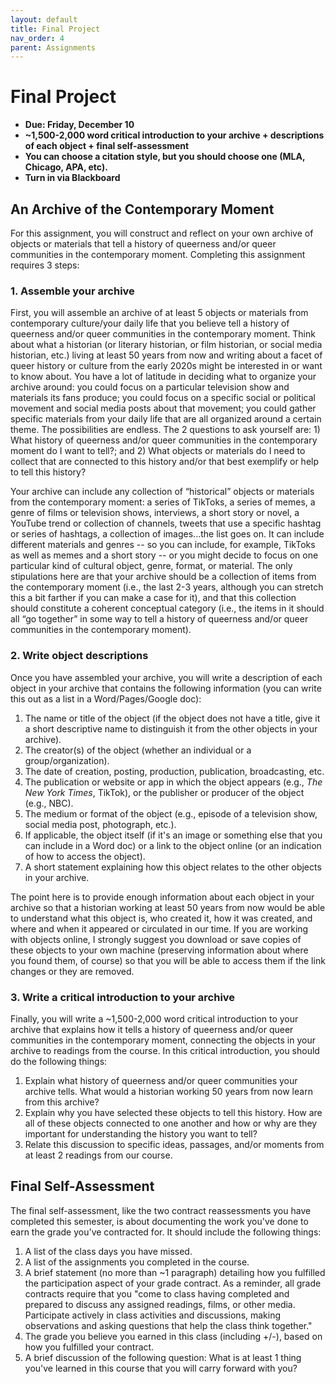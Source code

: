 ```yaml
---
layout: default
title: Final Project
nav_order: 4
parent: Assignments
---
```

# Final Project
* **Due: Friday, December 10**
* **~1,500-2,000 word critical introduction to your archive + descriptions of each object + final self-assessment**
* **You can choose a citation style, but you should choose one (MLA, Chicago, APA, etc).**
* **Turn in via Blackboard**

## An Archive of the Contemporary Moment
For this assignment, you will construct and reflect on your own archive of objects or materials that tell a history of queerness and/or queer communities in the contemporary moment. Completing this assignment requires 3 steps:

### 1. Assemble your archive
First, you will assemble an archive of at least 5 objects or materials from contemporary culture/your daily life that you believe tell a history of queerness and/or queer communities in the contemporary moment. Think about what a historian (or literary historian, or film historian, or social media historian, etc.) living at least 50 years from now and writing about a facet of queer history or culture from the early 2020s might be interested in or want to know about. You have a lot of latitude in deciding what to organize your archive around: you could focus on a particular television show and materials its fans produce; you could focus on a specific social or political movement and social media posts about that movement; you could gather specific materials from your daily life that are all organized around a certain theme. The possibilities are endless. The 2 questions to ask yourself are: 1) What history of queerness and/or queer communities in the contemporary moment do I want to tell?; and 2) What objects or materials do I need to collect that are connected to this history and/or that best exemplify or help to tell this history?

Your archive can include any collection of “historical” objects or materials from the contemporary moment: a series of TikToks, a series of memes, a genre of films or television shows, interviews, a short story or novel, a YouTube trend or collection of channels, tweets that use a specific hashtag or series of hashtags, a collection of images...the list goes on. It can include different materials and genres -- so you can include, for example, TikToks as well as memes and a short story -- or you might decide to focus on one particular kind of cultural object, genre, format, or material. The only stipulations here are that your archive should be a collection of items from the contemporary moment (i.e., the last 2-3 years, although you can stretch this a bit farther if you can make a case for it), and that this collection should constitute a coherent conceptual category (i.e., the items in it should all “go together” in some way to tell a history of queerness and/or queer communities in the contemporary moment).

### 2. Write object descriptions
Once you have assembled your archive, you will write a description of each object in your archive that contains the following information (you can write this out as a list in a Word/Pages/Google doc):

1. The name or title of the object (if the object does not have a title, give it a short descriptive name to distinguish it from the other objects in your archive).
2. The creator(s) of the object (whether an individual or a group/organization).
3. The date of creation, posting, production, publication, broadcasting, etc.
4. The publication or website or app in which the object appears (e.g., _The New York Times_, TikTok), or the publisher or producer of the object (e.g., NBC).
5. The medium or format of the object (e.g., episode of a television show, social media post, photograph, etc.).
6.  If applicable, the object itself (if it's an image or something else that you can include in a Word doc) or a link to the object online (or an indication of how to access the object).
7. A short statement explaining how this object relates to the other objects in your archive.

The point here is to provide enough information about each object in your archive so that a historian working at least 50 years from now would be able to understand what this object is, who created it, how it was created, and where and when it appeared or circulated in our time. If you are working with objects online, I strongly suggest you download or save copies of these objects to your own machine (preserving information about where you found them, of course) so that you will be able to access them if the link changes or they are removed.

### 3. Write a critical introduction to your archive
Finally, you will write a ~1,500-2,000 word critical introduction to your archive that explains how it tells a history of queerness and/or queer communities in the contemporary moment, connecting the objects in your archive to readings from the course. In this critical introduction, you should do the following things:

1. Explain what history of queerness and/or queer communities your archive tells. What would a historian working 50 years from now learn from this archive?
2. Explain why you have selected these objects to tell this history. How are all of these objects connected to one another and how or why are they important for understanding the history you want to tell?
3. Relate this discussion to specific ideas, passages, and/or moments from at least 2 readings from our course.

## Final Self-Assessment
The final self-assessment, like the two contract reassessments you have completed this semester, is about documenting the work you've done to earn the grade you've contracted for. It should include the following things:

1. A list of the class days you have missed.
2. A list of the assignments you completed in the course.
3. A brief statement (no more than ~1 paragraph) detailing how you fulfilled the participation aspect of your grade contract. As a reminder, all grade contracts require that you "come to class having completed and prepared to discuss any assigned readings, films, or other media. Participate actively in class activities and discussions, making observations and asking questions that help the class think together."
4. The grade you believe you earned in this class (including +/-), based on how you fulfilled your contract.
5. A brief discussion of the following question: What is at least 1 thing you've learned in this course that you will carry forward with you?
